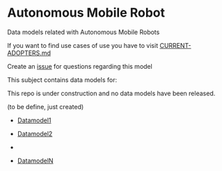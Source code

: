 # Autonomous Mobile Robot
Data models related with Autonomous Mobile Robots

If you want to find use cases of use you have to visit [CURRENT-ADOPTERS.md](CURRENT-ADOPTERS.md) 

Create an [issue](https://github.com/smart-data-models/dataModel.AutonomousMobileRobot/issues) for questions regarding this model

This subject contains data models for:

This repo is under construction and no data models have been released.

(to be define, just created)
-   [Datamodel1](https://github.com/smart-data-models/dataModel.AutonomousMobileRobot/object1)
-   [Datamodel2](https://github.com/smart-data-models/dataModel.AutonomousMobileRobot/object2)

- 
-   [DatamodelN](https://github.com/smart-data-models/dataModel.AutonomousMobileRobot/objectN)

